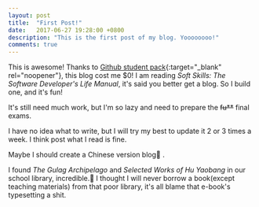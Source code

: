 ```yaml
---
layout: post
title:  "First Post!"
date:   2017-06-27 19:28:00 +0800
description: "This is the first post of my blog. Yoooooooo!"
comments: true
---
```

This is awesome! Thanks to [Github student pack](https://education.github.com/pack){:target="_blank" rel="noopener"}, this blog cost me $0! I am reading *Soft Skills: The Software Developer's Life Manual*, it's said you better get a blog. So I build one, and it's fun!

It's still need much work, but I'm so lazy and need to prepare the ~~fu**~~ final exams.

I have no idea what to write, but I will try my best to update it 2 or 3 times a week. I think post what I read is fine.

Maybe I should create a Chinese version blog🤔 .

I found *The Gulag Archipelago* and *Selected Works of Hu Yaobang* in our school library, incredible.👏
I thought I will never borrow a book(except teaching materials) from that poor library, it's all blame that e-book's typesetting a shit.
